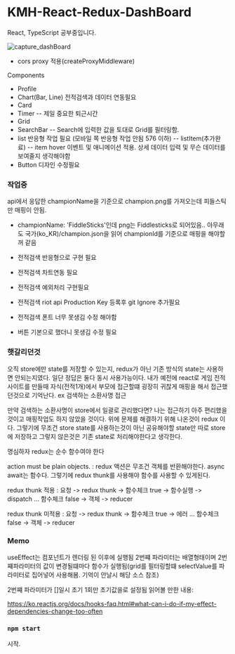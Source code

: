 # KMH-React-Redux-DashBoard

React, TypeScript 공부중입니다.

![capture_dashBoard](https://user-images.githubusercontent.com/42853144/146757125-2f6d1364-eac8-4a01-981c-fd997e6a7ada.png)



* cors proxy 적용(createProxyMiddleware)


Components
 - Profile
 - Chart(Bar, Line) 전적검색과 데이터 연동필요
 - Card
 - Timer
    -- 제일 중요한 퇴근시간
 - Grid
 - SearchBar
    -- Search에 입력한 값을 토대로 Grid를 필터링함.
 - list 반응형 작업 필요 (모바일 쪽 반응형 작업 안됨 576 이하)
    -- listItem(추가완료)
        -- item hover 이벤트 및 애니메이션 적용. 상세 데이터 입력 및 무슨 데이터를 보여줄지 생각해야함
 - Button 디자인 수정필요
 
### 작업중
api에서 응답한 championName을 기준으로 champion.png를 가져오는데 피들스틱만 매핑이 안됨.

- championName: 'FiddleSticks'인데 png는 Fiddlesticks로 되어있음.. 아무래도 국가(ko_KR)/champion.json을 읽어 championId를 기준으로 매핑을 해야할꺼 같음

- 전적검색 반응형으로 구현 필요

- 전적검색 차트연동 필요

- 전적검색 예외처리 구현필요

- 전적검색 riot api Production Key 등록후 git Ignore 추가필요

- 전적검색 폰트 너무 못생김 수정 해야함

- 버튼 기본으로 했더니 못생김 수정 필요

### 햇갈리던것
오직 store에만 state를 저장할 수 있는지, redux가 아닌 기존 방식의 state는 사용하면 안되는지였다.
일단 정답은 둘다 동시 사용가능이다.
내가 예전에 react로 게임 전적 사이트를 만들때 자식(전적1개)에서 부모에 접근할떄 굉장히 귀찮게 매핑을 해서 접근했던것으로 기억난다. ex 검색하는 소환사명 접근

만약 검색하는 소환사명이 store에서 일괄로 관리했다면? 나는 접근하기 아주 편리했을것이고 매핑작업도 하지 않았을 것이다. 위에 문제를 해결하기 위해 나온것이 redux 이다.
그렇기에 무조건 store state를 사용하는것이 아닌 공유해야할 state만 따로 store에 저장하고 그렇지 않은것은 기존 state로 처리해야한다고 생각한다.

 명심하자 redux는 순수 함수여야 한다

 action must be plain objects. : redux 액션은 무조건 객체를 반환해야한다. async await는 함수다. 그렇기에 redux thunk를 사용해야 함수를 사용할 수 있게된다.

 redux thunk 적용 : 요청 -> redux thunk -> 함수체크 true -> 함수실행 -> dispatch ... 함수체크 false ->  객체 -> reducer

 redux thunk 미적용 : 요청 -> redux thunk -> 함수체크 true -> 에러 ... 함수체크 false ->  객체 -> reducer

### Memo
useEffect는 컴포넌트가 렌더링 된 이후에 실행됨
2번쨰 파라미터는 배열형태이며 2번쨰파라미터의 값이 변경될떄마다 함수가 실행됨(grid를 필터링할떄 selectValue를 파라미터로 집어넣어 사용해봄. 기억이 안날시 해당 소스 참조)

2번쨰 파라미터가 []일시 초기 1회만 초기값을로 설정됨
읽어볼 만한 내용:

https://ko.reactjs.org/docs/hooks-faq.html#what-can-i-do-if-my-effect-dependencies-change-too-often

### `npm start`
시작.
